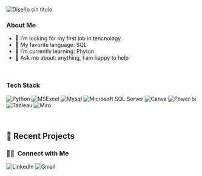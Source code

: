   ![Diseño sin título](https://github.com/user-attachments/assets/475ec692-2dc2-4dba-bdd9-f9212edd01c0)

<h3> About Me </h3>

- 🔭 I’m looking for my first job in tencnology.
- 💙 My favorite language: SQL
- 🌱 I’m currently learning: Phyton 
- 💬 Ask me about: anything, I am happy to help

<br/>

<h3> Tech Stack</h3>


  ![Python](https://img.shields.io/badge/Python-14354C?style=for-the-badge&logo=python&logoColor=white)
  ![MSExcel](https://img.shields.io/badge/Microsoft_Excel-217346?style=for-the-badge&logo=microsoft-excel&logoColor=white) 
  ![Mysql](https://img.shields.io/badge/MySQL-4479A1?style=for-the-badge&logo=mysql&logoColor=white)
 ![Microsoft SQL Server](https://custom-icon-badges.demolab.com/badge/Microsoft%20SQL%20Server-CC2927?style=for-the-badge&logo=mssqlserver-white&logoColor=white)
  ![Canva](https://img.shields.io/badge/Canva-7952B3?style=for-the-badge&logo=canva&logoColor=white)
  ![Power bi](https://custom-icon-badges.demolab.com/badge/Power%20BI-F1C912?style=for-the-badge&logo=power-bi&logoColor=fff)
  ![Tableau](https://custom-icon-badges.demolab.com/badge/Tableau-0176D3?style=for-the-badge&logo=tableau&logoColor=fff)
  ![Miro](https://img.shields.io/badge/Miro-050038?style=for-the-badge&logo=miro&logoColor=fff)

  
<br/>

<p>

## 📝 Recent Projects


</p>

<h3> 🤝🏻 &nbsp;Connect with Me </h3> 

![LinkedIn](https://custom-icon-badges.demolab.com/badge/LinkedIn-0A66C2?style=for-the-badge&logo=linkedin-white&logoColor=fff)
![Gmail](https://img.shields.io/badge/Gmail-D14836?style=for-the-badge&logo=gmail&logoColor=white)
<p>

